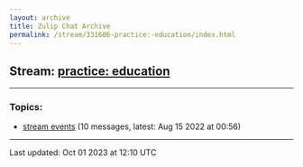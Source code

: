 ```yaml
---
layout: archive
title: Zulip Chat Archive
permalink: /stream/331606-practice:-education/index.html
---
```


## Stream: [practice: education](https://mattecapu.github.io/ct-zulip-archive/stream/331606-practice:-education/index.html)
---

### Topics:

* [stream events](topic/topic_stream.20events.html) (10 messages, latest: Aug 15 2022 at 00:56)

<hr><p>Last updated: Oct 01 2023 at 12:10 UTC</p>